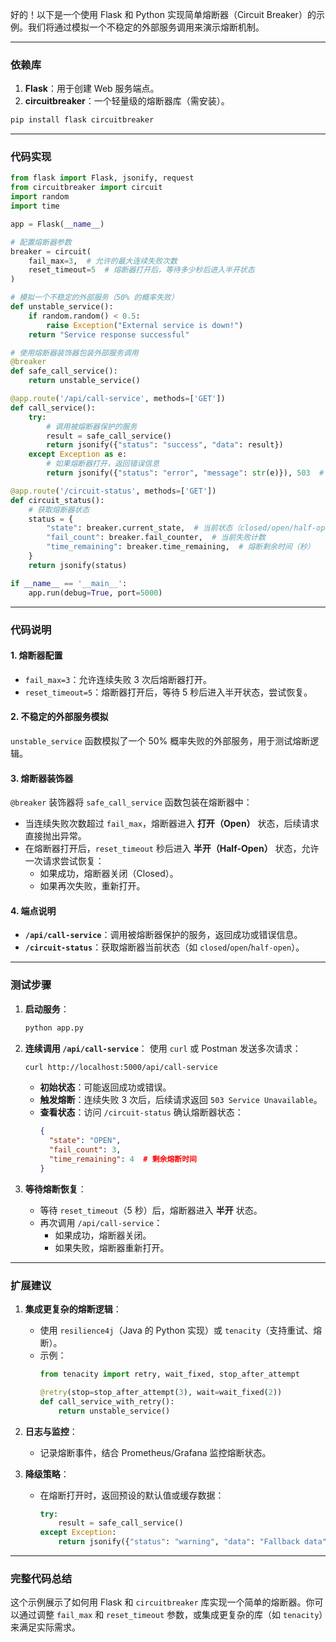 好的！以下是一个使用 Flask 和 Python 实现简单熔断器（Circuit Breaker）的示例。我们将通过模拟一个不稳定的外部服务调用来演示熔断机制。

---

### 依赖库
1. **Flask**：用于创建 Web 服务端点。
2. **circuitbreaker**：一个轻量级的熔断器库（需安装）。

```bash
pip install flask circuitbreaker
```

---

### 代码实现

```python
from flask import Flask, jsonify, request
from circuitbreaker import circuit
import random
import time

app = Flask(__name__)

# 配置熔断器参数
breaker = circuit(
    fail_max=3,  # 允许的最大连续失败次数
    reset_timeout=5  # 熔断器打开后，等待多少秒后进入半开状态
)

# 模拟一个不稳定的外部服务（50% 的概率失败）
def unstable_service():
    if random.random() < 0.5:
        raise Exception("External service is down!")
    return "Service response successful"

# 使用熔断器装饰器包装外部服务调用
@breaker
def safe_call_service():
    return unstable_service()

@app.route('/api/call-service', methods=['GET'])
def call_service():
    try:
        # 调用被熔断器保护的服务
        result = safe_call_service()
        return jsonify({"status": "success", "data": result})
    except Exception as e:
        # 如果熔断器打开，返回错误信息
        return jsonify({"status": "error", "message": str(e)}), 503  # 503 Service Unavailable

@app.route('/circuit-status', methods=['GET'])
def circuit_status():
    # 获取熔断器状态
    status = {
        "state": breaker.current_state,  # 当前状态（closed/open/half-open）
        "fail_count": breaker.fail_counter,  # 当前失败计数
        "time_remaining": breaker.time_remaining,  # 熔断剩余时间（秒）
    }
    return jsonify(status)

if __name__ == '__main__':
    app.run(debug=True, port=5000)
```

---

### 代码说明

#### 1. 熔断器配置
- `fail_max=3`：允许连续失败 3 次后熔断器打开。
- `reset_timeout=5`：熔断器打开后，等待 5 秒后进入半开状态，尝试恢复。

#### 2. 不稳定的外部服务模拟
`unstable_service` 函数模拟了一个 50% 概率失败的外部服务，用于测试熔断逻辑。

#### 3. 熔断器装饰器
`@breaker` 装饰器将 `safe_call_service` 函数包装在熔断器中：
- 当连续失败次数超过 `fail_max`，熔断器进入 **打开（Open）** 状态，后续请求直接抛出异常。
- 在熔断器打开后，`reset_timeout` 秒后进入 **半开（Half-Open）** 状态，允许一次请求尝试恢复：
  - 如果成功，熔断器关闭（Closed）。
  - 如果再次失败，重新打开。

#### 4. 端点说明
- **`/api/call-service`**：调用被熔断器保护的服务，返回成功或错误信息。
- **`/circuit-status`**：获取熔断器当前状态（如 `closed`/`open`/`half-open`）。

---

### 测试步骤

1. **启动服务**：
   ```bash
   python app.py
   ```

2. **连续调用 `/api/call-service`**：
   使用 `curl` 或 Postman 发送多次请求：
   ```bash
   curl http://localhost:5000/api/call-service
   ```

   - **初始状态**：可能返回成功或错误。
   - **触发熔断**：连续失败 3 次后，后续请求返回 `503 Service Unavailable`。
   - **查看状态**：访问 `/circuit-status` 确认熔断器状态：
     ```json
     {
       "state": "OPEN",
       "fail_count": 3,
       "time_remaining": 4  # 剩余熔断时间
     }
     ```

3. **等待熔断恢复**：
   - 等待 `reset_timeout`（5 秒）后，熔断器进入 **半开** 状态。
   - 再次调用 `/api/call-service`：
     - 如果成功，熔断器关闭。
     - 如果失败，熔断器重新打开。

---

### 扩展建议
1. **集成更复杂的熔断逻辑**：
   - 使用 `resilience4j`（Java 的 Python 实现）或 `tenacity`（支持重试、熔断）。
   - 示例：
     ```python
     from tenacity import retry, wait_fixed, stop_after_attempt

     @retry(stop=stop_after_attempt(3), wait=wait_fixed(2))
     def call_service_with_retry():
         return unstable_service()
     ```

2. **日志与监控**：
   - 记录熔断事件，结合 Prometheus/Grafana 监控熔断状态。

3. **降级策略**：
   - 在熔断打开时，返回预设的默认值或缓存数据：
     ```python
     try:
         result = safe_call_service()
     except Exception:
         return jsonify({"status": "warning", "data": "Fallback data"})
     ```

---

### 完整代码总结
这个示例展示了如何用 Flask 和 `circuitbreaker` 库实现一个简单的熔断器。你可以通过调整 `fail_max` 和 `reset_timeout` 参数，或集成更复杂的库（如 `tenacity`）来满足实际需求。
